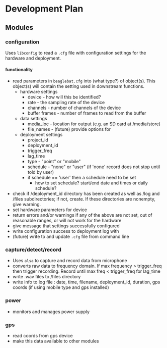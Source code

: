 # Development Plan

## Modules

### configuration

Uses `libconfig` to read a `.cfg` file with configuration settings for the hardware and deployment.

#### functionality

* read parameters in `beaglebat.cfg` into (what type?) of object(s). This object(s) will contain the setting used in downstream functions.
	* hardware settings
		* device - how will this be identified?
		* rate - the sampling rate of the device
		* channels - number of channels of the device
		* buffer frames - number of frames to read from the buffer
	* data settings
		* media_loc - location for output (e.g. an SD card at /media/store)
		* file_names - (future) provide options for 
	* deployment settings
		* project_id
		* deployment_id
		* trigger_freq
		* lag_time
		* type - "point" or "mobile"
		* schedule - "none" or "user" (if 'none' record does not stop until told by user)
		* if schedule == 'user' then a schedule need to be set
			* how to set schedule? start/end date and times or daily schedule?
* check if /deployment_id directory has been created as well as /log and /files subdirectories; if not, create. If these directories are nonempty, give warning.
* set hardware parameters for device
* return errors and/or warnings if any of the above are not set, out of reasonable ranges, or will not work for the hardware
* give message that settings successfully configured
* write configuration success to deployment log with 
* (future) write to and update `.cfg` file from command line

### capture/detect/record

* Uses `alsa` to capture and record data from microphone
* converts raw data to frequency domain. If max frequency > trigger_freq then trigger recording. Record until max freq < trigger_freq for lag_time
* write .wav files to /files directory
* write info to log file : date, time, filename, deployment_id, duration, gps coords (if using mobile type and gps installed)

### power

* monitors and manages power supply

### gps

* read coords from gps device
* make this data available to other modules